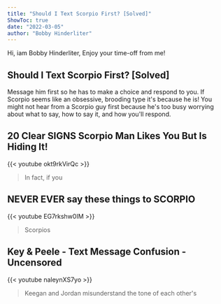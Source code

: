 ```yaml
---
title: "Should I Text Scorpio First? [Solved]"
ShowToc: true 
date: "2022-03-05"
author: "Bobby Hinderliter" 
---
```


Hi, iam Bobby Hinderliter, Enjoy your time-off from me!
## Should I Text Scorpio First? [Solved]
 Message him first so he has to make a choice and respond to you. If Scorpio seems like an obsessive, brooding type it's because he is! You might not hear from a Scorpio guy first because he's too busy worrying about what to say, how to say it, and how you'll respond.

## 20 Clear SIGNS Scorpio Man Likes You But Is Hiding It!
{{< youtube okt9rkVirQc >}}
>In fact, if you 

## NEVER EVER say these things to SCORPIO
{{< youtube EG7rkshw0IM >}}
>Scorpios

## Key & Peele - Text Message Confusion - Uncensored
{{< youtube naleynXS7yo >}}
>Keegan and Jordan misunderstand the tone of each other's 

